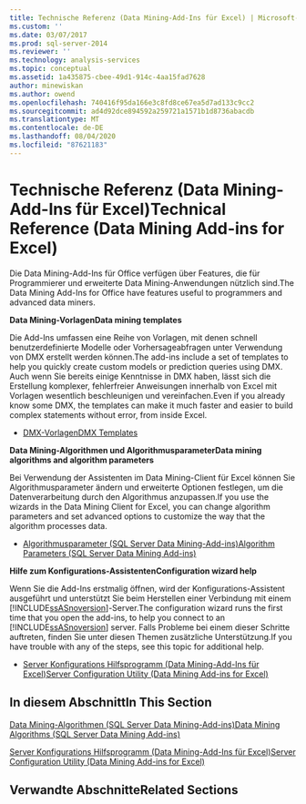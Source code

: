 ```yaml
---
title: Technische Referenz (Data Mining-Add-Ins für Excel) | Microsoft-Dokumentation
ms.custom: ''
ms.date: 03/07/2017
ms.prod: sql-server-2014
ms.reviewer: ''
ms.technology: analysis-services
ms.topic: conceptual
ms.assetid: 1a435875-cbee-49d1-914c-4aa15fad7628
author: minewiskan
ms.author: owend
ms.openlocfilehash: 740416f95da166e3c8fd8ce67ea5d7ad133c9cc2
ms.sourcegitcommit: ad4d92dce894592a259721a1571b1d8736abacdb
ms.translationtype: MT
ms.contentlocale: de-DE
ms.lasthandoff: 08/04/2020
ms.locfileid: "87621183"
---
```

# <a name="technical-reference-data-mining-add-ins-for-excel"></a><span data-ttu-id="5f818-102">Technische Referenz (Data Mining-Add-Ins für Excel)</span><span class="sxs-lookup"><span data-stu-id="5f818-102">Technical Reference (Data Mining Add-ins for Excel)</span></span>
  <span data-ttu-id="5f818-103">Die Data Mining-Add-Ins für Office verfügen über Features, die für Programmierer und erweiterte Data Mining-Anwendungen nützlich sind.</span><span class="sxs-lookup"><span data-stu-id="5f818-103">The Data Mining Add-Ins for Office have features useful to programmers and advanced data miners.</span></span>  
  
 <span data-ttu-id="5f818-104">**Data Mining-Vorlagen**</span><span class="sxs-lookup"><span data-stu-id="5f818-104">**Data mining templates**</span></span>  
  
 <span data-ttu-id="5f818-105">Die Add-Ins umfassen eine Reihe von Vorlagen, mit denen schnell benutzerdefinierte Modelle oder Vorhersageabfragen unter Verwendung von DMX erstellt werden können.</span><span class="sxs-lookup"><span data-stu-id="5f818-105">The add-ins include a set of templates to help you quickly create custom models or prediction queries using DMX.</span></span> <span data-ttu-id="5f818-106">Auch wenn Sie bereits einige Kenntnisse in DMX haben, lässt sich die Erstellung komplexer, fehlerfreier Anweisungen innerhalb von Excel mit Vorlagen wesentlich beschleunigen und vereinfachen.</span><span class="sxs-lookup"><span data-stu-id="5f818-106">Even if you already know some DMX, the templates can make it much faster and easier to build complex statements without error, from inside Excel.</span></span>  
  
-   [<span data-ttu-id="5f818-107">DMX-Vorlagen</span><span class="sxs-lookup"><span data-stu-id="5f818-107">DMX Templates</span></span>](dmx-templates.md)  
  
 <span data-ttu-id="5f818-108">**Data Mining-Algorithmen und Algorithmusparameter**</span><span class="sxs-lookup"><span data-stu-id="5f818-108">**Data mining algorithms and algorithm parameters**</span></span>  
  
 <span data-ttu-id="5f818-109">Bei Verwendung der Assistenten im Data Mining-Client für Excel können Sie Algorithmusparameter ändern und erweiterte Optionen festlegen, um die Datenverarbeitung durch den Algorithmus anzupassen.</span><span class="sxs-lookup"><span data-stu-id="5f818-109">If you use the wizards in the Data Mining Client for Excel, you can change algorithm parameters and set advanced options to customize the way that the algorithm processes data.</span></span>  
  
-   [<span data-ttu-id="5f818-110">Algorithmusparameter &#40;SQL Server Data Mining-Add-ins&#41;</span><span class="sxs-lookup"><span data-stu-id="5f818-110">Algorithm Parameters &#40;SQL Server Data Mining Add-ins&#41;</span></span>](algorithm-parameters-sql-server-data-mining-add-ins.md)  
  
 <span data-ttu-id="5f818-111">**Hilfe zum Konfigurations-Assistenten**</span><span class="sxs-lookup"><span data-stu-id="5f818-111">**Configuration wizard help**</span></span>  
  
 <span data-ttu-id="5f818-112">Wenn Sie die Add-Ins erstmalig öffnen, wird der Konfigurations-Assistent ausgeführt und unterstützt Sie beim Herstellen einer Verbindung mit einem [!INCLUDE[ssASnoversion](../includes/ssasnoversion-md.md)]-Server.</span><span class="sxs-lookup"><span data-stu-id="5f818-112">The configuration wizard runs the first time that you open the add-ins, to help you connect to an [!INCLUDE[ssASnoversion](../includes/ssasnoversion-md.md)] server.</span></span> <span data-ttu-id="5f818-113">Falls Probleme bei einem dieser Schritte auftreten, finden Sie unter diesen Themen zusätzliche Unterstützung.</span><span class="sxs-lookup"><span data-stu-id="5f818-113">If you have trouble with any of the steps, see this topic for additional help.</span></span>  
  
-   [<span data-ttu-id="5f818-114">Server Konfigurations Hilfsprogramm &#40;Data Mining-Add-Ins für Excel&#41;</span><span class="sxs-lookup"><span data-stu-id="5f818-114">Server Configuration Utility &#40;Data Mining Add-ins for Excel&#41;</span></span>](server-configuration-utility-data-mining-add-ins-for-excel.md)  
  
## <a name="in-this-section"></a><span data-ttu-id="5f818-115">In diesem Abschnitt</span><span class="sxs-lookup"><span data-stu-id="5f818-115">In This Section</span></span>  
 [<span data-ttu-id="5f818-116">Data Mining-Algorithmen &#40;SQL Server Data Mining-Add-ins&#41;</span><span class="sxs-lookup"><span data-stu-id="5f818-116">Data Mining Algorithms &#40;SQL Server Data Mining Add-ins&#41;</span></span>](data-mining-algorithms-sql-server-data-mining-add-ins.md)  
  
 [<span data-ttu-id="5f818-117">Server Konfigurations Hilfsprogramm &#40;Data Mining-Add-Ins für Excel&#41;</span><span class="sxs-lookup"><span data-stu-id="5f818-117">Server Configuration Utility &#40;Data Mining Add-ins for Excel&#41;</span></span>](server-configuration-utility-data-mining-add-ins-for-excel.md)  
  
## <a name="related-sections"></a><span data-ttu-id="5f818-118">Verwandte Abschnitte</span><span class="sxs-lookup"><span data-stu-id="5f818-118">Related Sections</span></span>  
  
